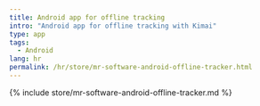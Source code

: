 ```yaml
---
title: Android app for offline tracking
intro: "Android app for offline tracking with Kimai"
type: app
tags: 
  - Android
lang: hr
permalink: /hr/store/mr-software-android-offline-tracker.html
---
```


{% include store/mr-software-android-offline-tracker.md %}

